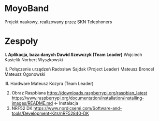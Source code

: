 # MoyoBand
Projekt naukowy, realizowany przez SKN Telephoners
<h1>	Zespoły</h1>
<p><b>I.	Aplikacja, baza danych
  Dawid Szewczyk (Team Leader)</b>
  Wojciech Kastelik
  Norbert Wyszkowski
</p>
II.	Połączenie urządzeń
   Radosław Sajdak (Project Leader)
  Mateusz Broncel
  Mateusz Ogonowski

III.	Hardware
  Mateusz Kozyra (Team Leader)

2.	Obraz Raspbiana
https://downloads.raspberrypi.org/raspbian_latest
https://www.raspberrypi.org/documentation/installation/installing-images/README.md <- Instalacja
3.	NRF52 DK 
https://www.nordicsemi.com/Software-and-tools/Development-Kits/nRF52840-DK

